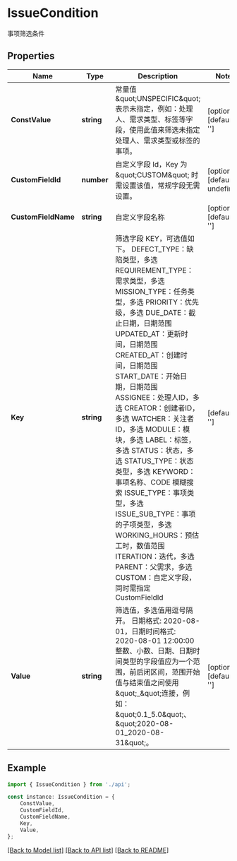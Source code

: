 # IssueCondition

事项筛选条件

## Properties

Name | Type | Description | Notes
------------ | ------------- | ------------- | -------------
**ConstValue** | **string** | 常量值  \&quot;UNSPECIFIC\&quot; 表示未指定，例如：处理人、需求类型、标签等字段，使用此值来筛选未指定处理人、需求类型或标签的事项。 | [optional] [default to '']
**CustomFieldId** | **number** | 自定义字段 Id，Key 为 \&quot;CUSTOM\&quot; 时需设置该值，常规字段无需设置。 | [optional] [default to undefined]
**CustomFieldName** | **string** | 自定义字段名称 | [optional] [default to '']
**Key** | **string** | 筛选字段 KEY，可选值如下。  DEFECT_TYPE：缺陷类型，多选  REQUIREMENT_TYPE：需求类型，多选  MISSION_TYPE：任务类型，多选  PRIORITY：优先级，多选  DUE_DATE：截止日期，日期范围  UPDATED_AT：更新时间，日期范围  CREATED_AT：创建时间，日期范围  START_DATE：开始日期，日期范围  ASSIGNEE：处理人ID，多选  CREATOR：创建者ID，多选  WATCHER：关注者ID，多选  MODULE：模块，多选  LABEL：标签，多选  STATUS：状态，多选  STATUS_TYPE：状态类型，多选  KEYWORD：事项名称、CODE 模糊搜索  ISSUE_TYPE：事项类型，多选  ISSUE_SUB_TYPE：事项的子项类型，多选  WORKING_HOURS：预估工时，数值范围  ITERATION：迭代，多选  PARENT：父需求，多选  CUSTOM：自定义字段，同时需指定 CustomFieldId | [default to '']
**Value** | **string** | 筛选值，多选值用逗号隔开。  日期格式: 2020-08-01，日期时间格式: 2020-08-01 12:00:00  整数、小数、日期、日期时间类型的字段值应为一个范围，前后闭区间，范围开始值与结束值之间使用\&quot;_\&quot;连接，例如：\&quot;0.1_5.0\&quot;、\&quot;2020-08-01_2020-08-31\&quot;。 | [optional] [default to '']

## Example

```typescript
import { IssueCondition } from './api';

const instance: IssueCondition = {
    ConstValue,
    CustomFieldId,
    CustomFieldName,
    Key,
    Value,
};
```

[[Back to Model list]](../README.md#documentation-for-models) [[Back to API list]](../README.md#documentation-for-api-endpoints) [[Back to README]](../README.md)
